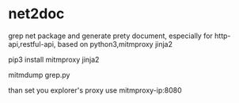 # net2doc
grep net package and generate prety document, especially for http-api,restful-api, based on python3,mitmproxy jinja2

pip3 install mitmproxy jinja2

mitmdump grep.py

than set you explorer's proxy use  mitmproxy-ip:8080
